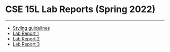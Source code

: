 # CSE 15L Lab Reports (Spring 2022)
---
- [Styling guidelines](https://kl2024.github.io/cse15l-lab-reports/syntax-style-guide)
- [Lab Report 1](https://kl2024.github.io/cse15l-lab-reports/lab-report-1-week-2.html)
- [Lab Report 2](https://kl2024.github.io/cse15l-lab-reports/lab-report-2-week-4.html)
- [Lab Report 3](https://kl2024.github.io/cse15l-lab-reports/lab-report-2-week-6.html)
